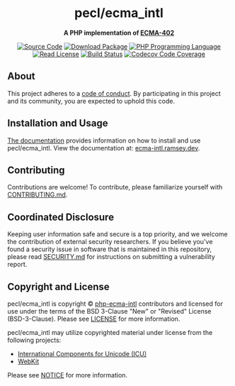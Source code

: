 <h1 align="center">pecl/ecma_intl</h1>

<p align="center">
    <strong>A PHP implementation of <a href="https://tc39.es/ecma402/#introduction">ECMA-402</a></strong>
</p>

<p align="center">
    <a href="https://github.com/php-ecma-intl/ext"><img src="https://img.shields.io/badge/source-pecl/ecma__intl-blue.svg?style=flat-square" alt="Source Code"></a>
    <a href="https://pecl.php.net/package/ecma_intl"><img src="https://img.shields.io/badge/release-v0.1.3-gold?style=flat-square" alt="Download Package"></a>
    <a href="https://php.net"><img src="https://img.shields.io/badge/php-%5E8.2-8892BF?style=flat-square" alt="PHP Programming Language"></a>
    <a href="https://github.com/php-ecma-intl/ext/blob/main/LICENSE"><img src="https://img.shields.io/badge/license-BSD--3--Clause-darkcyan?style=flat-square" alt="Read License"></a>
    <a href="https://github.com/php-ecma-intl/ext/actions/workflows/continuous-integration.yml"><img src="https://img.shields.io/github/actions/workflow/status/php-ecma-intl/ext/continuous-integration.yml?branch=main&style=flat-square&logo=github" alt="Build Status"></a>
    <a href="https://codecov.io/gh/php-ecma-intl/ext"><img src="https://img.shields.io/codecov/c/gh/php-ecma-intl/ext?label=codecov&logo=codecov&style=flat-square" alt="Codecov Code Coverage"></a>
</p>


## About

This project adheres to a [code of conduct](CODE_OF_CONDUCT.md).
By participating in this project and its community, you are expected to
uphold this code.


## Installation and Usage

[The documentation](https://ecma-intl.ramsey.dev/) provides information on how
to install and use pecl/ecma_intl. View the documentation at: [ecma-intl.ramsey.dev](https://ecma-intl.ramsey.dev/).


## Contributing

Contributions are welcome! To contribute, please familiarize yourself with
[CONTRIBUTING.md](CONTRIBUTING.md).


## Coordinated Disclosure

Keeping user information safe and secure is a top priority, and we welcome the
contribution of external security researchers. If you believe you've found a
security issue in software that is maintained in this repository, please read
[SECURITY.md](SECURITY.md) for instructions on submitting a vulnerability report.


## Copyright and License

pecl/ecma_intl is copyright © [php-ecma-intl](https://github.com/php-ecma-intl)
contributors and licensed for use under the terms of the BSD 3-Clause "New" or
"Revised" License (BSD-3-Clause). Please see [LICENSE](LICENSE) for more
information.

pecl/ecma_intl may utilize copyrighted material under license from the
following projects:

- [International Components for Unicode \(ICU\)](https://github.com/unicode-org/icu)
- [WebKit](https://github.com/WebKit/WebKit)

Please see [NOTICE](NOTICE) for more information.
